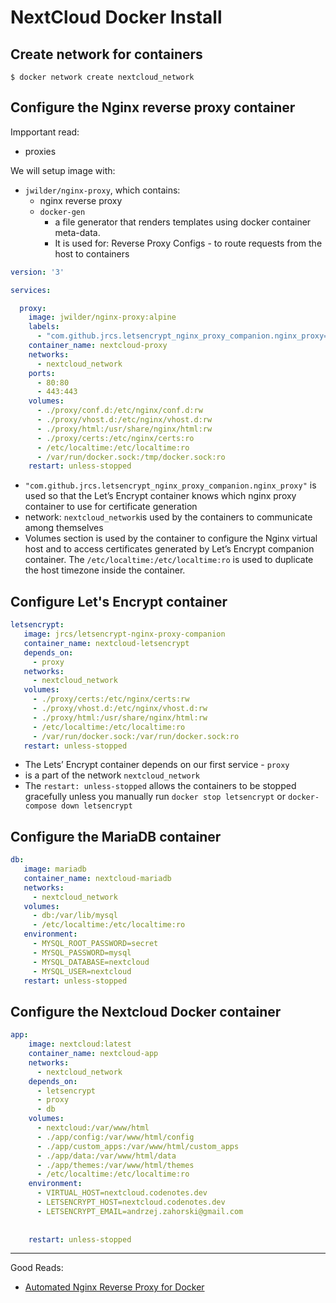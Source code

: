 # NextCloud Docker Install
## Create network for containers
```console
$ docker network create nextcloud_network
```
## Configure the Nginx reverse proxy container

Impportant read:
- proxies

We will setup image with:
- `jwilder/nginx-proxy`, which contains:
	- nginx reverse proxy
	- `docker-gen`
		- a file generator that renders templates using docker container meta-data.
		- It is used for: Reverse Proxy Configs - to route requests from the host to containers




```yaml
version: '3'  

services:

  proxy:
    image: jwilder/nginx-proxy:alpine
    labels:
      - "com.github.jrcs.letsencrypt_nginx_proxy_companion.nginx_proxy=true"
    container_name: nextcloud-proxy
    networks:
      - nextcloud_network
    ports:
      - 80:80
      - 443:443
    volumes:
      - ./proxy/conf.d:/etc/nginx/conf.d:rw
      - ./proxy/vhost.d:/etc/nginx/vhost.d:rw
      - ./proxy/html:/usr/share/nginx/html:rw
      - ./proxy/certs:/etc/nginx/certs:ro
      - /etc/localtime:/etc/localtime:ro
      - /var/run/docker.sock:/tmp/docker.sock:ro
    restart: unless-stopped

```

- `"com.github.jrcs.letsencrypt_nginx_proxy_companion.nginx_proxy"` is used so that the Let’s Encrypt container knows which nginx proxy container to use for certificate generation
-  network: `nextcloud_network`is used by the containers to communicate among themselves
-  Volumes section is used by the container to configure the Nginx virtual host and to access certificates generated by Let’s Encrypt companion container. The `/etc/localtime:/etc/localtime:ro` is used to duplicate the host timezone inside the container.

## Configure Let's Encrypt container
 ```yaml
letsencrypt:
    image: jrcs/letsencrypt-nginx-proxy-companion
    container_name: nextcloud-letsencrypt
    depends_on:
      - proxy
    networks:
      - nextcloud_network
    volumes:
      - ./proxy/certs:/etc/nginx/certs:rw
      - ./proxy/vhost.d:/etc/nginx/vhost.d:rw
      - ./proxy/html:/usr/share/nginx/html:rw
      - /etc/localtime:/etc/localtime:ro
      - /var/run/docker.sock:/var/run/docker.sock:ro
    restart: unless-stopped
```
 - The Lets’ Encrypt container depends on our first service - `proxy`
 -  is a part of the network `nextcloud_network`
 -  The `restart: unless-stopped` allows the containers to be stopped gracefully unless you manually run `docker stop letsencrypt` or `docker-compose down letsencrypt`
 ## Configure the MariaDB container
 ```yaml
 db:
    image: mariadb
    container_name: nextcloud-mariadb
    networks:
      - nextcloud_network
    volumes:
      - db:/var/lib/mysql
      - /etc/localtime:/etc/localtime:ro
    environment:
      - MYSQL_ROOT_PASSWORD=secret
      - MYSQL_PASSWORD=mysql
      - MYSQL_DATABASE=nextcloud
      - MYSQL_USER=nextcloud
    restart: unless-stopped
```
## Configure the Nextcloud Docker container
```yaml
app:
    image: nextcloud:latest
    container_name: nextcloud-app
    networks:
      - nextcloud_network
    depends_on:
      - letsencrypt
      - proxy
      - db
    volumes:
      - nextcloud:/var/www/html
      - ./app/config:/var/www/html/config
      - ./app/custom_apps:/var/www/html/custom_apps
      - ./app/data:/var/www/html/data
      - ./app/themes:/var/www/html/themes
      - /etc/localtime:/etc/localtime:ro
    environment:
      - VIRTUAL_HOST=nextcloud.codenotes.dev
      - LETSENCRYPT_HOST=nextcloud.codenotes.dev
      - LETSENCRYPT_EMAIL=andrzej.zahorski@gmail.com
	  
	  
    restart: unless-stopped
```
---
Good Reads:
- [Automated Nginx Reverse Proxy for Docker](http://jasonwilder.com/blog/2014/03/25/automated-nginx-reverse-proxy-for-docker/)